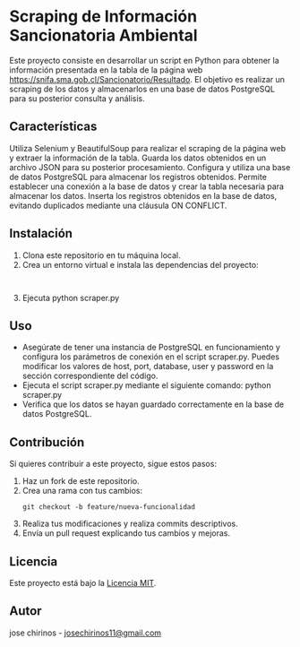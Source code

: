 
# Scraping de Información Sancionatoria Ambiental

Este proyecto consiste en desarrollar un script en Python para obtener la información presentada en la tabla de la página web https://snifa.sma.gob.cl/Sancionatorio/Resultado. El objetivo es realizar un scraping de los datos y almacenarlos en una base de datos PostgreSQL para su posterior consulta y análisis.

## Características


Utiliza Selenium y BeautifulSoup para realizar el scraping de la página web y extraer la información de la tabla.
Guarda los datos obtenidos en un archivo JSON para su posterior procesamiento.
Configura y utiliza una base de datos PostgreSQL para almacenar los registros obtenidos.
Permite establecer una conexión a la base de datos y crear la tabla necesaria para almacenar los datos.
Inserta los registros obtenidos en la base de datos, evitando duplicados mediante una cláusula ON CONFLICT.


## Instalación

1. Clona este repositorio en tu máquina local.
2. Crea un entorno virtual e instala las dependencias del proyecto:
   ```
  
3. Ejecuta python scraper.py
 
 

## Uso
- Asegúrate de tener una instancia de PostgreSQL en funcionamiento y configura los parámetros de conexión en el script scraper.py. Puedes modificar los valores de host, port, database, user y password en la sección correspondiente del código.
- Ejecuta el script scraper.py mediante el siguiente comando:  python scraper.py
- Verifica que los datos se hayan guardado correctamente en la base de datos PostgreSQL.


## Contribución

Si quieres contribuir a este proyecto, sigue estos pasos:

1. Haz un fork de este repositorio.
2. Crea una rama con tus cambios:
   ```
   git checkout -b feature/nueva-funcionalidad
   ```
3. Realiza tus modificaciones y realiza commits descriptivos.
4. Envía un pull request explicando tus cambios y mejoras.

## Licencia

Este proyecto está bajo la [Licencia MIT](LICENSE).

## Autor

jose chirinos - josechirinos11@gmail.com

